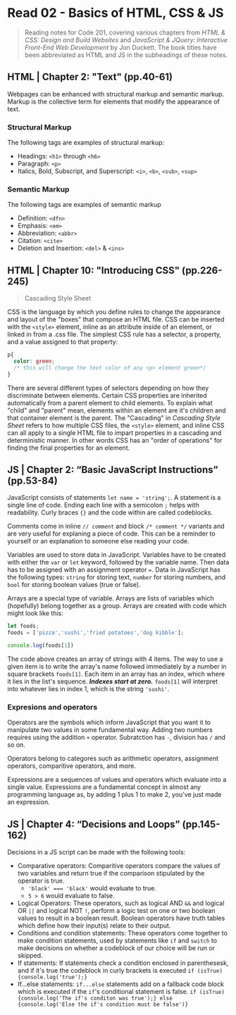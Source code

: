 # Read 02 - Basics of HTML, CSS & JS

>Reading notes for Code 201, covering various chapters from *HTML & CSS: Design and Build Websites* and *JavaScript & JQuery: Interactive Front-End Web Development* by Jon Duckett. The book titles have been abbreviated as HTML and JS in the subheadings of these notes.

## HTML | Chapter 2: "Text" (pp.40-61)

Webpages can be enhanced with structural markup and semantic markup. Markup is the collective term for elements that modify the appearance of text.

### Structural Markup

The following tags are examples of structural markup:

- Headings: `<h1>` through `<h6>`
- Paragraph: `<p>`
- Italics, Bold, Subscript, and Superscript: `<i>`, `<b>`, `<sub>`, `<sup>`

### Semantic Markup

The following tags are examples of semantic markup

- Definition: `<dfn>`
- Emphasis: `<em>`
- Abbreviation: `<abbr>`
- Citation: `<cite>`
- Deletion and Insertion: `<del>` & `<ins>`

## HTML | Chapter 10: "Introducing CSS" (pp.226-245)

> Cascading Style Sheet

CSS is the language by which you define rules to change the appearance and layout of the "boxes" that compose an HTML file. CSS can be inserted with the `<style>` element, inline as an attribute inside of an element, or linked in from a .css file. The simplest CSS rule has a selector, a property, and a value assigned to that property:

```css
p{
  color: green;
  /* this will change the text color of any <p> element green*/
}
```

There are several different types of selectors depending on how they discriminate between elements. Certain CSS properties are inherited automatically from a parent element to child elements. To explain what "child" and "parent" mean, elements within an element are it's children and that container element is the parent. The "Cascading" in *Cascading Style Sheet* refers to how multiple CSS files, the `<style>` element, and inline CSS can all apply to a single HTML file to impart properties in a cascading and deterministic manner. In other words CSS has an "order of operations" for finding the final properties for an element.

## JS | Chapter 2: “Basic JavaScript Instructions” (pp.53-84)

JavaScript consists of statements `let name = 'string';`. A statement is a single line of code. Ending each line with a semicolon `;` helps with readability. Curly braces `{}` and the code within are called codeblocks.

Comments come in inline `// comment` and block `/* comment */` variants and are very useful for explaning a piece of code. This can be a reminder to yourself or an explanation to someone else reading your code.

Variables are used to store data in JavaScript. Variables have to be created with either the `var` or `let` keyword, followed by the variable name. Then data has to be assigned with an assignment operator `=`. Data in JavaScript has the following types: `string` for storing text, `number` for storing numbers, and `bool` for storing boolean values (true or false).

Arrays are a special type of variable. Arrays are lists of variables which (hopefully) belong together as a group. Arrays are created with code which might look like this:

```javascript
let foods;
foods = ['pizza','sushi','fried potatoes','dog kibble'];

console.log(foods[1])
```

The code above creates an array of strings with 4 items. The way to use a given item is to write the array's name followed immediately by a number in square brackets `foods[1]`. Each item in an array has an index, which where it lies in the list's sequence. ***Indexes start at zero.*** `foods[1]` will interpret into whatever lies in index 1, which is the string `'sushi'`.

### Expresions and operators

Operators are the symbols which inform JavaScript that you want it to manipulate two values in some fundamental way. Adding two numbers requires using the addition `+` operator. Subratction has `-`, division has `/` and so on.

Operators belong to categores such as arithmetic operators, assignment operators, comparitive operators, and more.

Expressions are a sequences of values and operators which evaluate into a single value. Expressions are a fundamental concept in almost any programming language as, by adding 1 plus 1 to make 2, you've just made an expression.

## JS | Chapter 4: “Decisions and Loops” (pp.145-162)

Decisions in a JS script can be made with the following tools:

- Comparative operators: Comparitive operators compare the values of two variables and return true if the comparison stipulated by the operator is true.
  - `'black' === 'black'` would evaluate to true.
  - `5 > 6` would evaluate to false.
- Logical Operators: These operators, such as logical AND `&&` and logical OR `||` and logical NOT `!`, perform a logic test on one or two boolean values to result in a boolean result. Boolean operators have truth tables which define how their input(s) relate to their output.
- Conditions and condition statements: These operators come together to make condition statements, used by statements like `if` and `switch` to make decisions on whether a codeblock of our choice will be run or skipped.
- If statements: If statements check a condition enclosed in parenthesesk, and if it's true the codeblock in curly brackets is executed
 `if (isTrue){console.log('true');}`
- If...else statements: `if...else` statements add on a fallback code block which is executed if the `if`'s conditional statement is false.
 `if (isTrue){console.log('The if's conditon was true');} else {console.log('Else the if's condition must be false')}`
